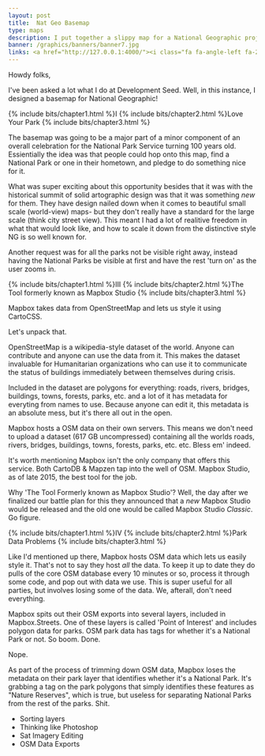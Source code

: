 ```yaml
---
layout: post
title:  Nat Geo Basemap
type: maps
description: I put together a slippy map for a National Geographic project
banner: /graphics/banners/banner7.jpg
links: <a href="http://127.0.0.1:4000/"><i class="fa fa-angle-left fa-2x"></i></a>
---
```


Howdy folks,

I've been asked a lot what I do at Development Seed. Well, in this instance, I designed a basemap for National Geographic!

{% include bits/chapter1.html %}I
{% include bits/chapter2.html %}Love Your Park
{% include bits/chapter3.html %}

The basemap was going to be a major part of a minor component of an overall celebration for the National Park Service turning 100 years old. Essientially the idea was that people could hop onto this map, find a National Park or one in their hometown, and pledge to do something nice for it.

What was super exciting about this opportunity besides that it was with the historical summit of solid artographic design was that it was something _new_ for them. They have design nailed down when it comes to beautiful small scale (world-view) maps- but they don't really have a standard for the large scale (think city street view). This meant I had a lot of realitive freedom in what that would look like, and how to scale it down from the distinctive style NG is so well known for.

Another request was for all the parks not be visible right away, instead having the National Parks be visible at first and have the rest 'turn on' as the user zooms in. 

{% include bits/chapter1.html %}III
{% include bits/chapter2.html %}The Tool formerly known as Mapbox Studio
{% include bits/chapter3.html %}

Mapbox takes data from OpenStreetMap and lets us style it using CartoCSS. 

Let's unpack that.

OpenStreetMap is a wikipedia-style dataset of the world. Anyone can contribute and anyone can use the data from it. This makes the dataset invaluable for Humanitarian organizations who can use it to communicate the status of buildings immediately between themselves during crisis. 

Included in the dataset are polygons for everything: roads, rivers, bridges, buildings, towns, forests, parks, etc. and a lot of it has metadata for everyting from names to use. Because anyone can edit it, this metadata is an absolute mess, but it's there all out in the open.

Mapbox hosts a  OSM data on their own servers. This means we don't need to upload a dataset (617 GB uncompressed) containing all the worlds roads, rivers, bridges, buildings, towns, forests, parks, etc. etc. Bless em' indeed.

It's worth mentioning Mapbox isn't the only company that offers this service. Both CartoDB & Mapzen tap into the well of OSM. Mapbox Studio, as of late 2015, the best tool for the job.

Why 'The Tool Formerly known as Mapbox Studio'? Well, the day after we finalized our battle plan for this they announced that a <i>new</i> Mapbox Studio would be released and the old one would be called Mapbox Studio <i>Classic</i>. Go figure.

{% include bits/chapter1.html %}IV
{% include bits/chapter2.html %}Park Data Problems
{% include bits/chapter3.html %}

Like I'd mentioned up there, Mapbox hosts OSM data which lets us easily style it. That's not to say they host <i>all</i> the data. To keep it up to date they do pulls of the core OSM database every 10 minutes or so, process it through some code, and pop out with data we use. This is super useful for all parties, but involves losing some of the data. We, afterall, don't need everything.

Mapbox spits out their OSM exports into several layers, included in Mapbox.Streets. One of these layers is called 'Point of Interest' and includes polygon data for parks. OSM park data has tags for whether it's a National Park or not. So boom. Done.

Nope.

As part of the process of trimming down OSM data, Mapbox loses the metadata on their park layer that identifies whether it's a National Park. It's grabbing a tag on the park polygons that simply identifies these features as "Nature Reserves", which is true, but useless for separating National Parks from the rest of the parks. Shit. 



- Sorting layers
- Thinking like Photoshop
- Sat Imagery Editing
- OSM Data Exports







<div class="images"><img src=""></div>